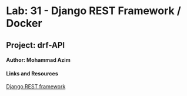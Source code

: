 # Lab: 31 - Django REST Framework / Docker
## Project: drf-API
#### Author: Mohammad Azim
#### Links and Resources
[Django REST framework](https://www.django-rest-framework.org/) 